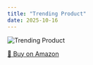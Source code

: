```yaml
---
title: "Trending Product"
date: 2025-10-16
---
```


<img src="" alt="Trending Product" style="max-width:100%;"/>

[🛒 Buy on Amazon](?tag=dineshtechblo-21)